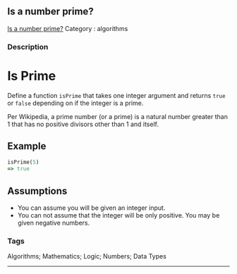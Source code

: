 ## Is a number prime?
[Is a number prime?](https://www.codewars.com/kata/is-a-number-prime)
Category : algorithms

### Description
# Is Prime
Define a function `isPrime` that takes one integer argument and returns `true` or `false` depending on if the integer is a prime.

Per Wikipedia, a prime number (or a prime) is a natural number greater than 1 that has no positive divisors other than 1 and itself.

## Example
```ruby
isPrime(5)
=> true
```

## Assumptions
* You can assume you will be given an integer input.
* You can not assume that the integer will be only positive. You may be given negative numbers.

### Tags
Algorithms; Mathematics; Logic; Numbers; Data Types

- - -
